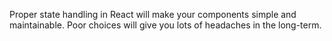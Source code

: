 Proper state handling in React will make your components simple and maintainable. Poor choices will give you lots of headaches in the long-term.
